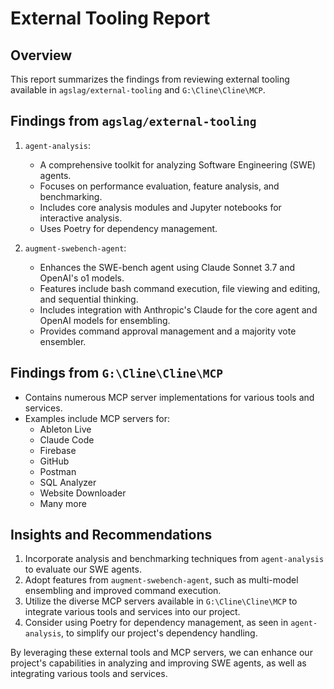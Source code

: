 # External Tooling Report

## Overview
This report summarizes the findings from reviewing external tooling available in `agslag/external-tooling` and `G:\Cline\Cline\MCP`.

## Findings from `agslag/external-tooling`
1. `agent-analysis`:
   - A comprehensive toolkit for analyzing Software Engineering (SWE) agents.
   - Focuses on performance evaluation, feature analysis, and benchmarking.
   - Includes core analysis modules and Jupyter notebooks for interactive analysis.
   - Uses Poetry for dependency management.

2. `augment-swebench-agent`:
   - Enhances the SWE-bench agent using Claude Sonnet 3.7 and OpenAI's o1 models.
   - Features include bash command execution, file viewing and editing, and sequential thinking.
   - Includes integration with Anthropic's Claude for the core agent and OpenAI models for ensembling.
   - Provides command approval management and a majority vote ensembler.

## Findings from `G:\Cline\Cline\MCP`
- Contains numerous MCP server implementations for various tools and services.
- Examples include MCP servers for:
  - Ableton Live
  - Claude Code
  - Firebase
  - GitHub
  - Postman
  - SQL Analyzer
  - Website Downloader
  - Many more

## Insights and Recommendations
1. Incorporate analysis and benchmarking techniques from `agent-analysis` to evaluate our SWE agents.
2. Adopt features from `augment-swebench-agent`, such as multi-model ensembling and improved command execution.
3. Utilize the diverse MCP servers available in `G:\Cline\Cline\MCP` to integrate various tools and services into our project.
4. Consider using Poetry for dependency management, as seen in `agent-analysis`, to simplify our project's dependency handling.

By leveraging these external tools and MCP servers, we can enhance our project's capabilities in analyzing and improving SWE agents, as well as integrating various tools and services.